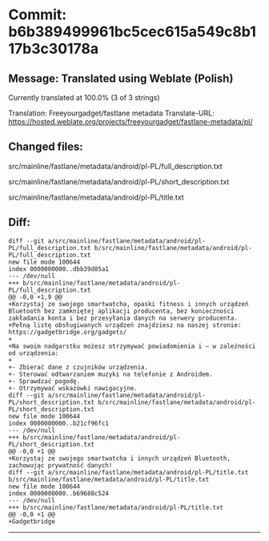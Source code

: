 # Commit: b6b389499961bc5cec615a549c8b117b3c30178a
## Message: Translated using Weblate (Polish)

Currently translated at 100.0% (3 of 3 strings)

Translation: Freeyourgadget/fastlane metadata
Translate-URL: https://hosted.weblate.org/projects/freeyourgadget/fastlane-metadata/pl/
## Changed files:
src/mainline/fastlane/metadata/android/pl-PL/full_description.txt

src/mainline/fastlane/metadata/android/pl-PL/short_description.txt

src/mainline/fastlane/metadata/android/pl-PL/title.txt

## Diff:
```
diff --git a/src/mainline/fastlane/metadata/android/pl-PL/full_description.txt b/src/mainline/fastlane/metadata/android/pl-PL/full_description.txt
new file mode 100644
index 0000000000..dbb39d85a1
--- /dev/null
+++ b/src/mainline/fastlane/metadata/android/pl-PL/full_description.txt
@@ -0,0 +1,9 @@
+Korzystaj ze swojego smartwatcha, opaski fitness i innych urządzeń Bluetooth bez zamkniętej aplikacji producenta, bez konieczności zakładania konta i bez przesyłania danych na serwery producenta.
+Pełną listę obsługiwanych urządzeń znajdziesz na naszej stronie: https://gadgetbridge.org/gadgets/
+
+Na swoim nadgarstku możesz otrzymywać powiadomienia i — w zależności od urządzenia:
+
+- Zbierać dane z czujników urządzenia.
+- Sterować odtwarzaniem muzyki na telefonie z Androidem.
+- Sprawdzać pogodę.
+- Otrzymywać wskazówki nawigacyjne.
diff --git a/src/mainline/fastlane/metadata/android/pl-PL/short_description.txt b/src/mainline/fastlane/metadata/android/pl-PL/short_description.txt
new file mode 100644
index 0000000000..b21cf96fc1
--- /dev/null
+++ b/src/mainline/fastlane/metadata/android/pl-PL/short_description.txt
@@ -0,0 +1 @@
+Korzystaj ze swojego smartwatcha i innych urządzeń Bluetooth, zachowując prywatność danych!
diff --git a/src/mainline/fastlane/metadata/android/pl-PL/title.txt b/src/mainline/fastlane/metadata/android/pl-PL/title.txt
new file mode 100644
index 0000000000..b69688c524
--- /dev/null
+++ b/src/mainline/fastlane/metadata/android/pl-PL/title.txt
@@ -0,0 +1 @@
+Gadgetbridge
```
-----------------------------------
